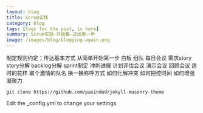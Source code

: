 ```yaml
---
layout: blog
title: Scrum实践
category: blog
tags: [tags for the post, is here]  
summary: Scrum实践-开始篇-迈出第一步
image: /images/blog/blogging-again.png
---
```


制定规则约定；传达基本方式
从简单开始第一步
白板
组队
每日会议
需求story
story分解
backlog分解
sprint制定
冲刺进展
计划评估会议
演示会议
回顾会议
适时的花样
取个激情的队名
换一换称呼方式
如何化解冲突
如何把控时间
如何增强凝聚力


```
git clone https://github.com/pasindud/jekyll-masonry-theme
```

Edit the _config.yml to change your settings

